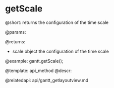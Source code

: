 getScale
=============

@short:
	returns the configuration of the time scale

@params:

@returns:

- scale		object 			the configuration of the time scale



@example:
gantt.getScale();


@template:	api_method
@descr:

@relatedapi: api/gantt_getlayoutview.md
